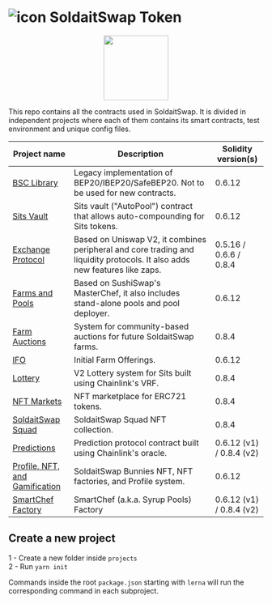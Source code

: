 # ![icon](https://user-images.githubusercontent.com/45886554/198417553-972b402b-dfb9-43f3-a470-3ce30d71abaa.png) SoldaitSwap Token
<p align="center" dir="auto">
  <a href="https://soldait.com/" rel="nofollow">
      <img src="https://soldait.com/wp-content/uploads/2021/11/WhatsApp_Image_2021-11-29_at_12.12.04_AM-removebg-preview.png" height="128" data-canonical-src="https://soldait.com/wp-content/uploads/2021/11/WhatsApp_Image_2021-11-29_at_12.12.04_AM-removebg-preview.png" style="max-width: 100%;">
  </a>
</p>

This repo contains all the contracts used in SoldaitSwap. It is divided in independent projects where each of them contains its smart contracts, test environment and unique config files.



| Project name                                                          | Description                                                                                                                | Solidity version(s)       |
| --------------------------------------------------------------------- | -------------------------------------------------------------------------------------------------------------------------- | ------------------------ |
| [BSC Library](./projects/bsc-library)                                 | Legacy implementation of BEP20/IBEP20/SafeBEP20. Not to be used for new contracts.                                         | 0.6.12                   |
| [Sits Vault](./projects/cake-vault)                                   | Sits vault ("AutoPool") contract that allows auto-compounding for Sits tokens.                                             | 0.6.12                   |
| [Exchange Protocol](./projects/exchange-protocol)                     | Based on Uniswap V2, it combines peripheral and core trading and liquidity protocols. It also adds new features like zaps.  | 0.5.16 / 0.6.6 / 0.8.4   |
| [Farms and Pools](./projects/farms-pools)                             | Based on SushiSwap's MasterChef, it also includes stand-alone pools and pool deployer.                                     | 0.6.12                   |
| [Farm Auctions](./projects/farm-auctions)                             | System for community-based auctions for future SoldaitSwap farms.                                                           | 0.8.4                    |
| [IFO](./projects/ifo)                                                 | Initial Farm Offerings.                                                                                                     | 0.6.12                   |
| [Lottery](./projects/lottery)                                         | V2 Lottery system for Sits built using Chainlink's VRF.                                                                     | 0.8.4                    |
| [NFT Markets](./projects/nft-markets)                                 | NFT marketplace for ERC721 tokens.                                                                                         | 0.8.4                    |
| [SoldaitSwap Squad](./projects/SoldaitSwap-squad)                     | SoldaitSwap Squad NFT collection.                                                                                           | 0.8.4                    |
| [Predictions](./projects/predictions)                                 | Prediction protocol contract built using Chainlink's oracle.                                                               | 0.6.12 (v1) / 0.8.4 (v2) |
| [Profile, NFT, and Gamification](./projects/profile-nft-gamification) | SoldaitSwap Bunnies NFT, NFT factories, and Profile system.                                                                 | 0.6.12                   |
| [SmartChef Factory](./projects/smartchef)                             | SmartChef (a.k.a. Syrup Pools) Factory                                                                                     | 0.6.12 (v1) / 0.8.4 (v2) |

## Create a new project

1 - Create a new folder inside `projects` <br/>
2 - Run `yarn init`

Commands inside the root `package.json` starting with `lerna` will run the corresponding command in each subproject.
